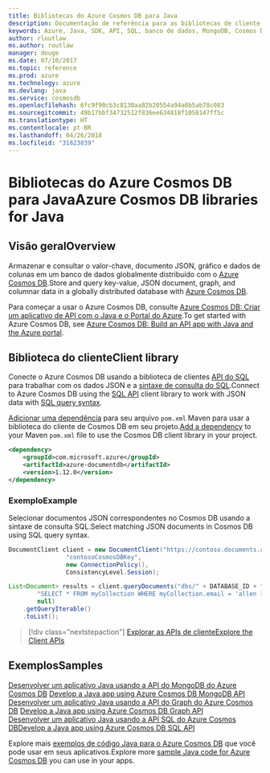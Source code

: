```yaml
---
title: Bibliotecas do Azure Cosmos DB para Java
description: Documentação de referência para as bibliotecas de cliente de Java para o Azure Cosmos DB
keywords: Azure, Java, SDK, API, SQL, banco de dados, MongoDB, Cosmos DB, NoSQL
author: rloutlaw
ms.author: routlaw
manager: douge
ms.date: 07/10/2017
ms.topic: reference
ms.prod: azure
ms.technology: azure
ms.devlang: java
ms.service: cosmosdb
ms.openlocfilehash: 6fc9f90cb3c8130aa82b20554a94a8b5ab78c083
ms.sourcegitcommit: 49b17bbf34732512f836ee634818f1058147ff5c
ms.translationtype: HT
ms.contentlocale: pt-BR
ms.lasthandoff: 04/26/2018
ms.locfileid: "31823839"
---
```

# <a name="azure-cosmos-db-libraries-for-java"></a><span data-ttu-id="7fb92-104">Bibliotecas do Azure Cosmos DB para Java</span><span class="sxs-lookup"><span data-stu-id="7fb92-104">Azure Cosmos DB libraries for Java</span></span>

## <a name="overview"></a><span data-ttu-id="7fb92-105">Visão geral</span><span class="sxs-lookup"><span data-stu-id="7fb92-105">Overview</span></span>

<span data-ttu-id="7fb92-106">Armazenar e consultar o valor-chave, documento JSON, gráfico e dados de colunas em um banco de dados globalmente distribuído com o [Azure Cosmos DB](/azure/cosmos-db/introduction).</span><span class="sxs-lookup"><span data-stu-id="7fb92-106">Store and query key-value, JSON document, graph, and columnar data in a globally distributed database with [Azure Cosmos DB](/azure/cosmos-db/introduction).</span></span>

<span data-ttu-id="7fb92-107">Para começar a usar o Azure Cosmos DB, consulte [Azure Cosmos DB: Criar um aplicativo de API com o Java e o Portal do Azure](/azure/cosmos-db/create-sql-api-java).</span><span class="sxs-lookup"><span data-stu-id="7fb92-107">To get started with Azure Cosmos DB, see [Azure Cosmos DB: Build an API app with Java and the Azure portal](/azure/cosmos-db/create-sql-api-java).</span></span>

## <a name="client-library"></a><span data-ttu-id="7fb92-108">Biblioteca do cliente</span><span class="sxs-lookup"><span data-stu-id="7fb92-108">Client library</span></span>

<span data-ttu-id="7fb92-109">Conecte o Azure Cosmos DB usando a biblioteca de clientes [API do SQL](/azure/cosmos-db/sql-api-introduction) para trabalhar com os dados JSON e a [sintaxe de consulta do SQL](/azure/cosmos-db/sql-api-sql-query).</span><span class="sxs-lookup"><span data-stu-id="7fb92-109">Connect to Azure Cosmos DB using the [SQL API](/azure/cosmos-db/sql-api-introduction) client library to work with JSON data with [SQL query syntax](/azure/cosmos-db/sql-api-sql-query).</span></span>

<span data-ttu-id="7fb92-110">[Adicionar uma dependência](https://maven.apache.org/guides/getting-started/index.html#How_do_I_use_external_dependencies) para seu arquivo `pom.xml` Maven para usar a biblioteca do cliente de Cosmos DB em seu projeto.</span><span class="sxs-lookup"><span data-stu-id="7fb92-110">[Add a dependency](https://maven.apache.org/guides/getting-started/index.html#How_do_I_use_external_dependencies) to your Maven `pom.xml` file to use the Cosmos DB client library in your project.</span></span>

```XML
<dependency>
    <groupId>com.microsoft.azure</groupId>
    <artifactId>azure-documentdb</artifactId>
    <version>1.12.0</version>
</dependency>
```

### <a name="example"></a><span data-ttu-id="7fb92-111">Exemplo</span><span class="sxs-lookup"><span data-stu-id="7fb92-111">Example</span></span>

<span data-ttu-id="7fb92-112">Selecionar documentos JSON correspondentes no Cosmos DB usando a sintaxe de consulta SQL.</span><span class="sxs-lookup"><span data-stu-id="7fb92-112">Select matching JSON documents in Cosmos DB using SQL query syntax.</span></span>

```java
DocumentClient client = new DocumentClient("https://contoso.documents.azure.com:443",
                "contosoCosmosDBKey", 
                new ConnectionPolicy(),
                ConsistencyLevel.Session);

List<Document> results = client.queryDocuments("dbs/" + DATABASE_ID + "/colls/" + COLLECTION_ID,
        "SELECT * FROM myCollection WHERE myCollection.email = 'allen [at] contoso.com'",
        null)
    .getQueryIterable()
    .toList();

```

> [!div class="nextstepaction"]
> [<span data-ttu-id="7fb92-113">Explorar as APIs de cliente</span><span class="sxs-lookup"><span data-stu-id="7fb92-113">Explore the Client APIs</span></span>](/java/api/overview/azure/cosmosdb/client)


## <a name="samples"></a><span data-ttu-id="7fb92-114">Exemplos</span><span class="sxs-lookup"><span data-stu-id="7fb92-114">Samples</span></span>

<span data-ttu-id="7fb92-115">[Desenvolver um aplicativo Java usando a API do MongoDB do Azure Cosmos DB][2] </span><span class="sxs-lookup"><span data-stu-id="7fb92-115">[Develop a Java app using Azure Cosmos DB MongoDB API][2] </span></span>  
<span data-ttu-id="7fb92-116">[Desenvolver um aplicativo Java usando a API do Graph do Azure Cosmos DB][3] </span><span class="sxs-lookup"><span data-stu-id="7fb92-116">[Develop a Java app using Azure Cosmos DB Graph API][3] </span></span>  
<span data-ttu-id="7fb92-117">[Desenvolver um aplicativo Java usando a API SQL do Azure Cosmos DB][4]</span><span class="sxs-lookup"><span data-stu-id="7fb92-117">[Develop a Java app using Azure Cosmos DB SQL API][4]</span></span>        

<span data-ttu-id="7fb92-118">Explore mais [exemplos de código Java para o Azure Cosmos DB](https://azure.microsoft.com/resources/samples/?platform=java&term=cosmos) que você pode usar em seus aplicativos.</span><span class="sxs-lookup"><span data-stu-id="7fb92-118">Explore more [sample Java code for Azure Cosmos DB](https://azure.microsoft.com/resources/samples/?platform=java&term=cosmos) you can use in your apps.</span></span>

[2]: https://github.com/Azure-Samples/azure-cosmos-db-mongodb-java-getting-started
[3]: https://github.com/Azure-Samples/azure-cosmos-db-graph-java-getting-started
[4]: https://github.com/Azure-Samples/azure-cosmos-db-documentdb-java-getting-started
